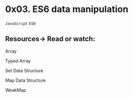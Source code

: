 # 0x03. ES6 data manipulation

` JavaScript ` ` ES6 `

## Resources-> Read or watch:

Array

Typed Array

Set Data Structure

Map Data Structure

WeakMap

